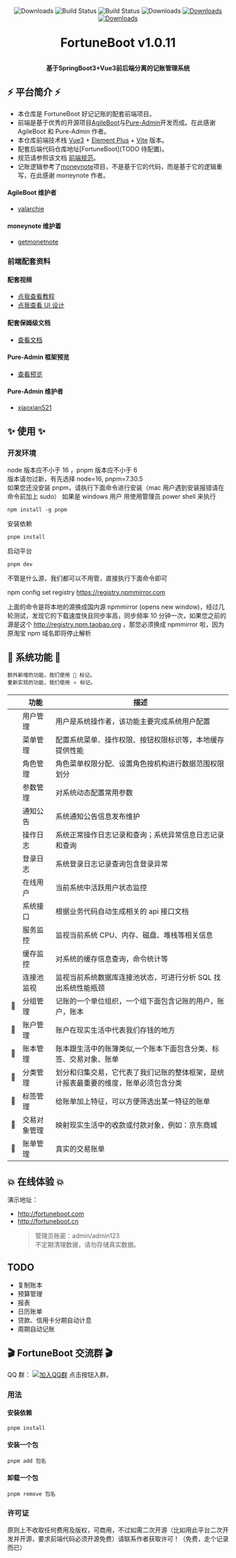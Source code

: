 <p align="center">
      <img src="https://img.shields.io/badge/Release-V1.0.11-green.svg" alt="Downloads">
      <img src="https://img.shields.io/badge/JDK-21+-green.svg" alt="Build Status">
  <img src="https://img.shields.io/badge/license-MIT-blue.svg" alt="Build Status">
   <img src="https://img.shields.io/badge/Spring%20Boot-3.3-blue.svg" alt="Downloads">
   <a target="_blank" href="https://bladex.vip">
   <img src="https://img.shields.io/badge/Author-弛神降临-ff69b4.svg" alt="Downloads">
 </a>
 <a target="_blank" href="https://bladex.vip">
   <img src="https://img.shields.io/badge/Copyright%20-@FortuneBoot-%23ff3f59.svg" alt="Downloads">
 </a>
 </p>  
<p align="center">

[//]: # '<img alt="logo" height="200" src="">'

</p>
<h1 align="center" style="margin: 30px 0 30px; font-weight: bold;">FortuneBoot v1.0.11</h1>

<h4 align="center">基于SpringBoot3+Vue3前后端分离的记账管理系统</h4>
<p align="center">
</p>

## ⚡ 平台简介 ⚡

- 本仓库是 FortuneBoot 好记记账的配套前端项目。
- 前端是基于优秀的开源项目[AgileBoot](https://github.com/valarchie/AgileBoot-Front-End)与[Pure-Admin](https://github.com/pure-admin/vue-pure-admin)开发而成。在此感谢 AgileBoot 和 Pure-Admin 作者。
- 本仓库前端技术栈 [Vue3](https://v3.cn.vuejs.org) + [Element Plus](https://element-plus.org/zh-CN) + [Vite](https://cn.vitejs.dev) 版本。
- 配套后端代码仓库地址[FortuneBoot](TODO 待配置)。
- 规范请参照该文档 [前端规范](https://gitee.com/MinJieLiu/web-standard#/MinJieLiu/web-standard)。
- 记账逻辑参考了[moneynote](https://github.com/getmoneynote/moneynote-pc)项目，不是基于它的代码，而是基于它的逻辑重写，在此感谢 moneynote 作者。

#### AgileBoot 维护者

- [valarchie](https://github.com/valarchie)

#### moneynote 维护着

- [getmonetnote](https://github.com/getmoneynote)

### 前端配套资料

#### 配套视频

- [点我查看教程](https://www.bilibili.com/video/BV1kg411v7QT)
- [点我查看 UI 设计](https://www.bilibili.com/video/BV17g411T7rq)

#### 配套保姆级文档

- [查看文档](https://yiming_chang.gitee.io/pure-admin-doc)

#### Pure-Admin 框架预览

- [查看预览](https://pure-admin-thin.netlify.app/#/login)

#### Pure-Admin 维护者

- [xiaoxian521](https://github.com/xiaoxian521)

## ✨ 使用 ✨

### 开发环境

node 版本应不小于 16 ，pnpm 版本应不小于 6  
版本请勿过新，有先选择 node=16, pnpm=7.30.5  
如果您还没安装 pnpm，请执行下面命令进行安装（mac 用户遇到安装报错请在命令前加上 sudo） 如果是 windows 用户 用使用管理员 power shell 来执行

```
npm install -g pnpm
```

安装依赖

```
pnpm install
```

启动平台

```
pnpm dev
```

不管是什么源，我们都可以不用管，直接执行下面命令即可

npm config set registry https://registry.npmmirror.com

上面的命令是将本地的源换成国内源 npmmirror
(opens new window)，经过几轮测试，发现它的下载速度快且同步率高，同步频率 10 分钟一次，如果您之前的源是这个 http://registry.npm.taobao.org ，那您必须换成 npmmirror 啦，因为原淘宝 npm 域名即将停止解析

## 🙊 系统功能 🙊

```
额外新增的功能，我们使用 🚀 标记。
重新实现的功能，我们使用 ⭐️ 标记。
```

|     | 功能         | 描述                                                                                 |
| --- | ------------ | ------------------------------------------------------------------------------------ |
|     | 用户管理     | 用户是系统操作者，该功能主要完成系统用户配置                                         |
|     | 菜单管理     | 配置系统菜单、操作权限、按钮权限标识等，本地缓存提供性能                             |
|     | 角色管理     | 角色菜单权限分配、设置角色按机构进行数据范围权限划分                                 |
|     | 参数管理     | 对系统动态配置常用参数                                                               |
|     | 通知公告     | 系统通知公告信息发布维护                                                             |
|     | 操作日志     | 系统正常操作日志记录和查询；系统异常信息日志记录和查询                               |
|     | 登录日志     | 系统登录日志记录查询包含登录异常                                                     |
|     | 在线用户     | 当前系统中活跃用户状态监控                                                           |
|     | 系统接口     | 根据业务代码自动生成相关的 api 接口文档                                              |
|     | 服务监控     | 监视当前系统 CPU、内存、磁盘、堆栈等相关信息                                         |
|     | 缓存监控     | 对系统的缓存信息查询，命令统计等                                                     |
|     | 连接池监视   | 监视当前系统数据库连接池状态，可进行分析 SQL 找出系统性能瓶颈                        |
| 🚀  | 分组管理     | 记账的一个单位组织，一个组下面包含记账的用户，账户，账本                             |
| 🚀  | 账户管理     | 账户在现实生活中代表我们存钱的地方                                                   |
| 🚀  | 账本管理     | 账本跟生活中的账簿类似,一个账本下面包含分类、标签、交易对象、账单                    |
| 🚀  | 分类管理     | 划分和归集交易，它代表了我们记账的整体框架，是统计报表最重要的维度，账单必须包含分类 |
| 🚀  | 标签管理     | 给账单加上特征，可以方便筛选出某一特征的账单                                         |
| 🚀  | 交易对象管理 | 映射现实生活中的收款或付款对象，例如：京东商城                                       |
| 🚀  | 账单管理     | 真实的交易账单                                                                       |

## 💥 在线体验 💥

演示地址：

- <http://fortuneboot.com>
- <http://fortuneboot.cn>
  > 管理员账密：admin/admin123  
  > 不定期清理数据，请勿存储真实数据。

## TODO

- 复制账本
- 预算管理
- 报表
- 日历账单
- 贷款、信用卡分期自动计息
- 周期自动记账

## 🎬 FortuneBoot 交流群 🎬

QQ 群： [![加入QQ群](https://img.shields.io/badge/1009576058-blue.svg)](https://qm.qq.com/q/M2zyt7vxyG) 点击按钮入群。

[//]: # "如果觉得该项目对您有帮助，可以小额捐赠支持本项目演示网站服务器等费用~"
[//]: # '<img alt="logo" height="200" src="">'

### 用法

#### 安装依赖

```
pnpm install
```

#### 安装一个包

```
pnpm add 包名
```

#### 卸载一个包

```
pnpm remove 包名
```

### 许可证

原则上不收取任何费用及版权，可商用，不过如需二次开源（比如用此平台二次开发并开源，要求前端代码必须开源免费）请联系作者获取许可！（免费，走个记录而已）
